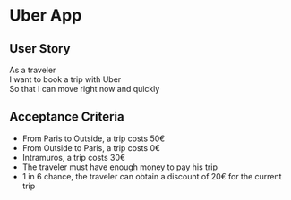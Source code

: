 # Uber App 

## User Story 

As a traveler   
I want to book a trip with Uber   
So that I can move right now and quickly 

## Acceptance Criteria

- From Paris to Outside, a trip costs 50€
- From Outside to Paris, a trip costs 0€ 
- Intramuros, a trip costs 30€
- The traveler must have enough money to pay his trip
- 1 in 6 chance, the traveler can obtain a discount of 20€ for the current trip

